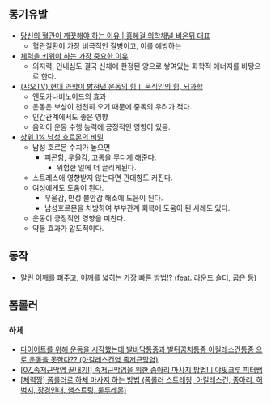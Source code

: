 ## 동기유발
- [당신의 혈관이 깨끗해야 하는 이유 | 홍혜걸 의학채널 비온뒤 대표](https://blog.naver.com/balglneok/222209931749)
    - 혈관질환이 가장 비극적인 질병이고, 이를 예방하는 
- [체력을 키워야 하는 가장 중요한 이유](https://youtu.be/DQq29ctYCwI)
    - 의지력, 인내심도 결국 신체에 한정된 양으로 쌓여있는 화학적 에너지를 바탕으로 한다.
- [(샤오TV) 현대 과학이 밝혀낸 운동의 힘ㅣ 움직임의 힘, 뇌과학](https://youtu.be/PSWx-c9_Ipw)
    - 엔도카나비노이드의 효과
    - 운동은 보상이 천천히 오기 때문에 중독의 우려가 적다.
    - 인간관계에서도 좋은 영향
    - 음악이 운동 수행 능력에 긍정적인 영향이 있음.
- [상위 1% 남성 호르몬의 비밀](https://www.youtube.com/watch?v=ndhQctl1yN8)
    - 남성 호르몬 수치가 높으면
        - 피곤함, 우울감, 고통을 무디게 해준다.
            - 위험한 일에 더 끌리게된다.
    - 스트레스애 영향받지 않는다면 관대함도 커진다.
    - 여성에게도 도움이 된다.
        - 우울감, 만성 불안감 해소에 도움이 된다.
        - 남성호르몬을 처방하여 부부관계 회복에 도움이 된 사례도 있다.
    - 운동이 긍정적인 영향을 미친다.
    - 약물 효과가 압도적이다.

## 동작
- [말린 어깨를 펴주고, 어깨를 넓히는 가장 빠른 방법!? (feat. 라운드 숄더, 굽은 등)](https://www.youtube.com/watch?v=7Rg8zAh_g68)

## 폼롤러
### 하체
- [다이어트를 위해 운동을 시작했는데 발바닥통증과 발뒤꿈치통증 아킬레스건통증 으로 운동을 못한다?? (아킬레스건염 족저근막염)](https://www.youtube.com/watch?v=j1KaqFigTU0)
- [[07_족저근막염 끝내기!] 족저근막염을 위한 종아리 마사지 방법!ㅣ야핏크루 피터쌤](https://www.youtube.com/watch?v=T9iHmZ4xulA)
- [[체력짱] 폼롤러로 하체 마사지 하는 방법 (폼롤러 스트레칭, 아킬레스건, 종아리, 허벅지, 장경인대, 햄스트링, 룰루레몬)](https://www.youtube.com/watch?v=ePMPoE_BmKs)
